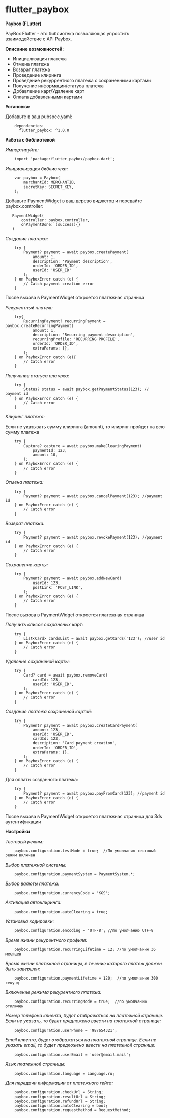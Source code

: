 # flutter_paybox


**Paybox (FLutter)**

PayBox Flutter - это библиотека позволяющая упростить взаимодействие с API Paybox.

**Описание возможностей:**

- Инициализация платежа
- Отмена платежа
- Возврат платежа
- Проведение клиринга
- Проведение рекуррентного платежа с сохраненными картами
- Получение информации/статуса платежа
- Добавление карт/Удаление карт
- Оплата добавленными картами

**Установка:**

Добавьте в ваш pubspec.yaml:
```
    dependencies:
      flutter_paybox: ^1.0.0
```


**Работа с библиотекой**

*Импортируйте:*
```
    import 'package:flutter_paybox/paybox.dart';
```

*Инициализация библиотеки:*

```
    var paybox = Paybox(
        merchantId: MERCHANTID,
        secretKey: SECRET_KEY,
    );
```

Добавьте PaymentWidget в ваш дерево виджетов и передайте paybox.controller:

 ```
    PaymentWidget(
        controller: paybox.controller,
        onPaymentDone: (success){}
    )
 ```

*Создание платежа:*

```
    try {
        Payment? payment = await paybox.createPayment(
            amount: 1,
            description: 'Payment description',
            orderId: 'ORDER_ID',
            userId: 'USER_ID'
        );
    } on PayboxError catch (e) {
        // Catch payment creation error
    }
```

После вызова в PaymentWidget откроется платежная страница

*Рекурентный платеж:*

```
    try{
        RecurringPayment? recurringPayment = paybox.createRecurringPayment(
            amount: 1,
            description: 'Recurring payment description',
            recurringProfile: 'RECURRING PROFILE',
            orderId: 'ORDER_ID',
            extraParams: {},
        );
    } on PayboxError catch (e){
        // Catch error
    }
```

*Получение статуса платежа:*

```
    try {
        Status? status = await paybox.getPaymentStatus(123); // payment id
    } on PayboxError catch (e) {
        // Catch error
    }
```

*Клиринг платежа:*

Если не указывать сумму клиринга (amount), то клиринг пройдет на всю сумму платежа

```
    try {
        Capture? capture = await paybox.makeClearingPayment(
            paymentId: 123,
            amount: 10,
        );
    } on PayboxError catch (e) {
        // Catch error
    }
```

*Отмена платежа:*

```
    try {
        Payment? payment = await paybox.cancelPayment(123); //payment id
    } on PayboxError catch (e) {
        // Catch error
    }
```

*Возврат платежа:*

```
    try {
        Payment? payment = await paybox.revokePayment(123); //payment id
    } on PayboxError catch (e) {
        // Catch error
    }
```

*Сохранение карты:*

```
    try {
        Payment? payment = await paybox.addNewCard(
            userId: 123,
            postLink: 'POST_LINK',
        );
    } on PayboxError catch (e) {
        // Catch error
    }
```
После вызова в PaymentWidget откроется платежная страница


*Получить список сохраненых карт:*
```
    try {
        List<Card> cardsList = await paybox.getCards('123'); //user id
    } on PayboxError catch (e) {
        // Catch error
    }
```


*Удаление сохраненой карты:*
```
    try {
        Card? card = await paybox.removeCard(
            cardId: 123,
            userId: 'USER_ID',
        );
    } on PayboxError catch (e) {
        // Catch error
    }
```
*Создание платежа сохраненой картой:*
```
    try {
        Payment? payment = await paybox.createCardPayment(
            amount: 123,
            userId: 'USER_ID',
            cardId: 123,
            description: 'Card payment creation',
            orderId: 'ORDER_ID',
            extraParams: {},
        );
    } on PayboxError catch (e) {
        // Catch error
    }

```

Для оплаты созданного платежа:
```
    try {
        Payment? payment = await paybox.payFromCard(123); //payment id
    } on PayboxError catch (e) {
        // Catch error
    }
```

После вызова в PaymentWidget откроется платежная страница для 3ds аутентификации

**Настройки**

*Тестовый режим:*
```
    paybox.configuration.testMode = true;  //По умолчанию тестовый режим включен
```

*Выбор платежной системы:*
```
    paybox.configuration.paymentSystem = PaymentSystem.*;
```

*Выбор валюты платежа:*
```
    paybox.configuration.currencyCode = 'KGS';
```

*Активация автоклиринга:*
```
    paybox.configuration.autoClearing = true;
```

*Установка кодировки:*
```
    paybox.configuration.encoding = 'UTF-8'; //по умолчанию UTF-8
```

*Время жизни рекурентного профиля:*
```
    paybox.configuration.recurringLifetime = 12; //по умолчанию 36 месяцев
```

*Время жизни платежной страницы, в течение которого платеж должен быть завершен:*
```
    paybox.configuration.paymentLifetime = 120;  //по умолчанию 300 секунд
```

*Включение режима рекурентного платежа:*
```
    paybox.configuration.recurringMode = true;  //по умолчанию отключен
```

*Номер телефона клиента, будет отображаться на платежной странице. Если не указать, то будет предложено ввести на платежной странице:*
```
    paybox.configuration.userPhone = '987654321';
```

*Email клиента, будет отображаться на платежной странице. Если не указать email, то будет предложено ввести на платежной странице:*
```
    paybox.configuration.userEmail = 'user@email.mail';
```

*Язык платежной страницы:*
```
    paybox.configuration.language = Language.ru;
```

*Для передачи информации от платежного гейта:*
```
    paybox.configuration.checkUrl = String;
    paybox.configuration.resultUrl = String;
    paybox.configuration.refundUrl = String;
    paybox.configuration.autoClearing = bool;
    paybox.configuration.requestMethod = RequestMethod;
```